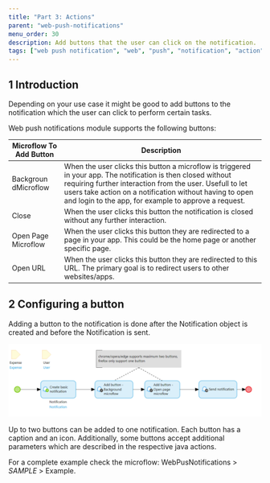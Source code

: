 ```yaml
---
title: "Part 3: Actions"
parent: "web-push-notifications"
menu_order: 30
description: Add buttons that the user can click on the notification.
tags: ["web push notification", "web", "push", "notification", "action"]
---
```


## 1 Introduction

Depending on your use case it might be good to add buttons to the notification which the user can click to perform certain tasks.

Web push notifications module supports the following buttons:

| Microflow To Add Button | Description |
| --- | --- |
| Backgroun dMicroflow | When the user clicks this button a microflow is triggered in your app. The notification is then closed without requiring further interaction from the user. Usefull to let users take action on a notification without having to open and login to the app, for example to approve a request. |
| Close | When the user clicks this button the notification is closed without any further interaction. |
| Open Page Microflow | When the user clicks this button they are redirected to a page in your app. This could be the home page or another specific page. |
| Open URL | When the user clicks this button they are redirected to this URL. The primary goal is to redirect users to other websites/apps. |

## 2 Configuring a button

Adding a button to the notification is done after the Notification object is created and before the Notification is sent. 

![](attachments/web-push-notifications-complete-example.png)

Up to two buttons can be added to one notification. Each button has a caption and an icon. Additionally, some buttons accept additional parameters which are described in the respective java actions.

For a complete example check the microflow: WebPusNotifications > _SAMPLE_ > Example.

